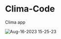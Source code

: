 # Clima-Code
Clima app

![Aug-16-2023 15-25-23](https://github.com/DanilaBolshakov1999/Clima-Code/assets/47753945/623ce3d9-a178-40b9-8dcc-6def7247cfa9)
